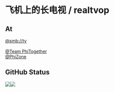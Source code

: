 # 飞机上的长电视 / realtvop

## At
[@smb://ty](https://github.com/smbty)
<br />
<br />
[@Team PhiTogether](https://github.com/Team-PhiTogether)
<br />
[@PhiZone](https://github.com/PhiZone)


## GitHub Status
<div style="display:flex">
   <img src="https://github-readme-stats.vercel.app/api?username=realtvop&layout=compact&show_icons=true&count_private=true"/>
   <img src="https://github-readme-stats.vercel.app/api/top-langs/?username=realtvop&layout=compact&show_icons=true&count_private=true" />
</div>
